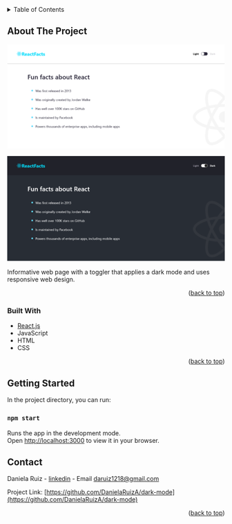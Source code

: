 <div id="top"></div>
<details>
  <summary>Table of Contents</summary>
  <ol>
    <li>
      <a href="#about-the-project">About The Project</a>
      <ul>
        <li><a href="#built-with">Built With</a></li>
      </ul>
    </li>
    <li>
      <a href="#getting-started">Getting Started</a>
    </li>
    <li><a href="#contact">Contact</a></li>
  </ol>
</details>

## About The Project

![Light Screen Shot](./light.png)

![Dark Screen Shot](./dark.png)

Informative web page with a toggler that applies a dark mode and uses responsive web design.

<p align="right">(<a href="#top">back to top</a>)</p>


### Built With
* [React.js](https://reactjs.org/)
* JavaScript
* HTML
* CSS

<p align="right">(<a href="#top">back to top</a>)</p>


## Getting Started
In the project directory, you can run:

### `npm start`

Runs the app in the development mode.\
Open [http://localhost:3000](http://localhost:3000) to view it in your browser.


## Contact

Daniela Ruiz - [linkedin](https://www.linkedin.com/in/daniela-ruiz-arango/) - Email daruiz1218@gmail.com

Project Link: [https://github.com/DanielaRuizA/dark-mode](https://github.com/DanielaRuizA/dark-mode)

<p align="right">(<a href="#top">back to top</a>)</p>



